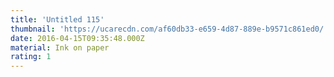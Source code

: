 ```yaml
---
title: 'Untitled 115'
thumbnail: 'https://ucarecdn.com/af60db33-e659-4d87-889e-b9571c861ed0/'
date: 2016-04-15T09:35:48.000Z
material: Ink on paper
rating: 1
---
```

